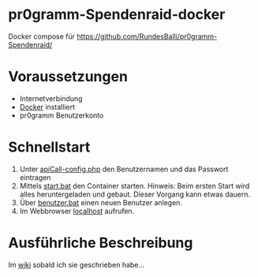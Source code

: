 # pr0gramm-Spendenraid-docker
Docker compose für https://github.com/RundesBalli/pr0gramm-Spendenraid/

# Voraussetzungen
* Internetverbindung
* [Docker](https://www.docker.com/) installiert
* pr0gramm Benutzerkonto

# Schnellstart
1. Unter [apiCall-config.php](webserver/config/apiCall-config.php) den Benutzernamen und das Passwort eintragen
2. Mittels [start.bat](0_scripte/start.bat) den Container starten. Hinweis: Beim ersten Start wird alles heruntergeladen und gebaut. Dieser Vorgang kann etwas dauern.
3. Über [benutzer.bat](0_scripte/benutzer.bat) einen neuen Benutzer anlegen.
4. Im Webbrowser [localhost](http://localhost) aufrufen.

# Ausführliche Beschreibung
Im [wiki](https://github.com/chill0r/pr0gramm-Spendenraid-docker/wiki) sobald ich sie geschrieben habe...

